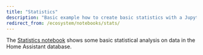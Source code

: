 ```yaml
---
title: "Statistics"
description: "Basic example how to create basic statistics with a Jupyter notebook."
redirect_from: /ecosystem/notebooks/stats/
---
```


The [Statistics notebook](https://nbviewer.jupyter.org/github/home-assistant/home-assistant-notebooks/blob/master/other/database-statistics.ipynb) shows some basic statistical analysis on data in the Home Assistant database.
